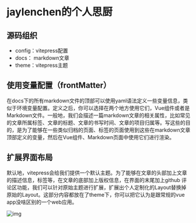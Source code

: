 # jaylenchen的个人思厨

## 源码组织

- config：vitepress配置
- docs： markdown文章
- theme：vitepress主题

## 使用变量配置（frontMatter）

在docs下的所有markdown文件的顶部可以使用yaml语法定义一些变量信息，类似于环境变量配置。定义之后，你可以选择在两个地方使用它们，Vue组件或者是Markdown文件。一般地，我们会描述一篇markdown文章的相关属性，比如常见的文章所属标签、文章的标题、文章的书写时间、文章的项目归属等。写这些的目的，是为了能够在一些类似归档的页面、标签的页面使用到这些在markdown文章顶部定义的变量，然后在Vue组件、Markdown页面中使用它们进行渲染。

## 扩展界面布局

默认地，vitepress会给我们提供一个默认主题。为了能够在文章的头部加上文章的描述信息，标签等，在文章的底部加上版权信息，在界面的末尾加上github 评论区功能，我们可以针对原始主题进行扩展，扩展出个人定制化的Layout替换掉原始的Layout。这部分内容都放在了theme下，你可以把它认为是跟常规的vue app没啥区别的一个web应用。

![img](./readme.png)
